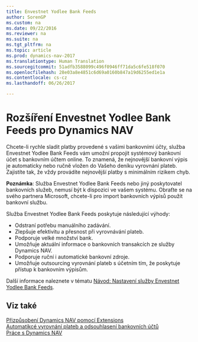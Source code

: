 ```yaml
---
title: Envestnet Yodlee Bank Feeds
author: SorenGP
ms.custom: na
ms.date: 09/22/2016
ms.reviewer: na
ms.suite: na
ms.tgt_pltfrm: na
ms.topic: article
ms.prod: dynamics-nav-2017
ms.translationtype: Human Translation
ms.sourcegitcommit: 51adfb3588099c496f0946ff71da5c6fe518f070
ms.openlocfilehash: 28e03a8e4851c6d69a0160b847a19d6255ed1e1a
ms.contentlocale: cs-cz
ms.lasthandoff: 06/26/2017

---
```


# <a name="the-envestnet-yodlee-bank-feeds-extension-to-dynamics-nav"></a>Rozšíření Envestnet Yodlee Bank Feeds pro Dynamics NAV
Chcete-li rychle sladit platby provedené s vašimi bankovními účty, služba Envestnet Yodlee Bank Feeds vám umožní propojit systémový bankovní účet s bankovním účtem online. To znamená, že nejnovější bankovní výpis je automaticky nebo ručně vložen do Vašeho deníku vyrovnání plateb. Zajistíte tak, že vždy provádíte nejnovější platby s minimálním rizikem chyb.

**Poznámka**: Služba Envestnet Yodlee Bank Feeds nebo jiný poskytovatel bankovních služeb, nemusí být k dispozici ve vašem systému. Obraťte se na svého partnera Microsoft, chcete-li pro import bankovních výpisů použít bankovní službu.

Služba Envestnet Yodlee Bank Feeds poskytuje následující výhody:

- Odstraní potřebu manuálního zadávání.
- Zlepšuje efektivitu a přesnost při vyrovnávání plateb.
- Podporuje velké množství bank.
- Umožňuje aktuální informace o bankovních transakcích ze služby Dynamics NAV.
- Podporuje ruční i automatické bankovní zdroje.
- Umožňuje outsourcing vyrovnání plateb s účetním tím, že poskytuje přístup k bankovním výpisům.

Další informace naleznete v tématu [Návod: Nastavení služby Envestnet Yodlee Bank Feeds](bank-how-setup-bank-statement-service.md).

## <a name="see-also"></a>Viz také  
[Přizpůsobení Dynamics NAV pomocí Extensions ](ui-extensions.md)    
[Automatikcé vyrovnání plateb a odsouhlasení bankovních účtů](receivables-apply-payments-auto-reconcile-bank-accounts.md)  
[Práce s Dynamics NAV](ui-work-product.md)

